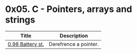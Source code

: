 # 0x05. C - Pointers, arrays and strings

Title | Description
----- | -----------
[0.98 Battery st.](./0-reset_to_98.c) | Derefrence a pointer.
